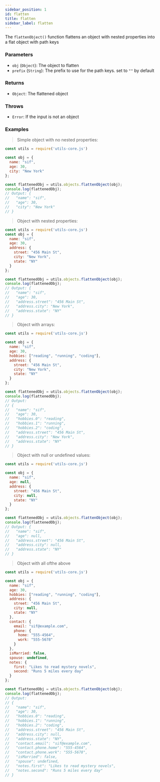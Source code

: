 ```yaml
---
sidebar_position: 1
id: flatten
title: flatten
sidebar_label: flatten
---
```


The `flattenObject()` function flattens an object with nested properties into a flat object with path keys

### Parameters

- `obj` (`Object`): The object to flatten
- `prefix` (`String`): The prefix to use for the path keys. set to `""` by default

### Returns

- `Object`: The flattened object

### Throws

- `Error`: If the input is not an object

### Examples

> Simple object with no nested properties:

```js
const utils = require('utils-core.js')

const obj = {
  name: "sif",
  age: 30,
  city: "New York"
};

const flattenedObj = utils.objects.flattenObject(obj);
console.log(flattenedObj);
// Output: {
//   "name": "sif",
//   "age": 30,
//   "city": "New York"
// }
```

> Object with nested properties:

```js
const utils = require('utils-core.js')
const obj = {
  name: "sif",
  age: 30,
  address: {
    street: "456 Main St",
    city: "New York",
    state: "NY"
  }
};

const flattenedObj = utils.objects.flattenObject(obj);
console.log(flattenedObj);
// Output: {
//   "name": "sif",
//   "age": 30,
//   "address.street": "456 Main St",
//   "address.city": "New York",
//   "address.state": "NY"
// }
```

> Object with arrays:

```js
const utils = require('utils-core.js')

const obj = {
  name: "sif",
  age: 30,
  hobbies: ["reading", "running", "coding"],
  address: {
    street: "456 Main St",
    city: "New York",
    state: "NY"
  }
};

const flattenedObj = utils.objects.flattenObject(obj);
console.log(flattenedObj);
// Output:
// {
//   "name": "sif",
//   "age": 30,
//   "hobbies.0": "reading",
//   "hobbies.1": "running",
//   "hobbies.2": "coding",
//   "address.street": "456 Main St",
//   "address.city": "New York",
//   "address.state": "NY"
// }
```

> Object with null or undefined values:

```js
const utils = require('utils-core.js')

const obj = {
  name: "sif",
  age: null,
  address: {
    street: "456 Main St",
    city: null,
    state: "NY"
  }
};

const flattenedObj = utils.objects.flattenObject(obj);
console.log(flattenedObj);
// Output: {
//   "name": "sif",
//   "age": null,
//   "address.street": "456 Main St",
//   "address.city": null,
//   "address.state": "NY"
// }
```

> Object with all ofthe above

```js
const utils = require('utils-core.js')

const obj = {
  name: "sif",
  age: 30,
  hobbies: ["reading", "running", "coding"],
  address: {
    street: "456 Main St",
    city: null,
    state: "NY"
  },
  contact: {
    email: "sif@example.com",
    phone: {
      home: "555-4564",
      work: "555-5678"
    }
  },
  isMarried: false,
  spouse: undefined,
  notes: {
    first: "Likes to read mystery novels",
    second: "Runs 5 miles every day"
  }
};

const flattenedObj = utils.objects.flattenObject(obj);
console.log(flattenedObj);
// Output:
// {
//   "name": "sif",
//   "age": 30,
//   "hobbies.0": "reading",
//   "hobbies.1": "running",
//   "hobbies.2": "coding",
//   "address.street": "456 Main St",
//   "address.city": null,
//   "address.state": "NY",
//   "contact.email": "sif@example.com",
//   "contact.phone.home": "555-4564",
//   "contact.phone.work": "555-5678",
//   "isMarried": false,
//   "spouse": undefined,
//   "notes.first": "Likes to read mystery novels",
//   "notes.second": "Runs 5 miles every day"
// }
```
